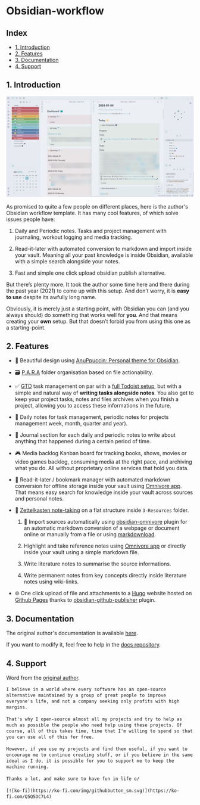 # Obsidian-workflow

## Index
- [1. Introduction](#1-introduction)
- [2. Features](#2-features)
- [3. Documentation](#3-documentation)
- [4. Support](#4-Support)

## 1. Introduction
![image](images/example.png)

As promised to quite a few people on different places, here is the author's
Obsidian workflow template. It has many cool features, of which solve issues
people have:

1. Daily and Periodic notes. Tasks and project management with journaling,
workout logging and media tracking.

2. Read-it-later with automated conversion to markdown and import inside your
vault. Meaning all your past knowledge is inside Obsidian, available with a
simple search alongside your notes.

3. Fast and simple one click upload obsidian publish alternative.

But there’s plenty more. It took the author some time here and there during the
past year (2021) to come up with this setup. And don’t worry, it is
**easy to use** despite its awfully long name.

Obviously, it is merely just a starting point, with Obsidian you can (and you
always should) do something that works well for **you**. And that means creating
your **own** setup. But that doesn’t forbid you from using this one as a
starting-point.

## 2. Features
- 🎨 Beautiful design using
[AnuPpuccin: Personal theme for Obsidian](https://github.com/AnubisNekhet/anuppuccin).

- 🗃️ [P.A.R.A](https://fortelabs.com/blog/para/) folder organisation based on
file actionability.

- ✅ [GTD](https://gettingthingsdone.com/) task management on par with a
[full Todoist setup](https://todoist.com/fr/productivity-methods/getting-things-done),
but with a simple and natural way of **writing tasks alongside notes**.
You also get to keep your project tasks, notes and files archives when you
finish a project, allowing you to access these informations in the future.

- 📅 Daily notes for task management, periodic notes for projects management
week, month, quarter and year).

- 📓 Journal section for each daily and periodic notes to write about anything
that happened during a certain period of time.

- 🎮 Media backlog Kanban board for tracking books, shows, movies or video games
backlog, consuming media at the right pace, and archiving what you do. All
without proprietary online services that hold you data.

- 🔗 Read-it-later / bookmark manager with automated markdown conversion for
offline storage inside your vault using [Omnivore app](https://omnivore.app/).
That means easy search for knowledge inside your vault across sources and
personal notes.

- 📝 [Zettelkasten note-taking](https://everlaab.com/methode-zettelkasten-comment-prendre-des-notes-utiles/)
on a flat structure inside `3-Resources` folder.

    1. 📎 Import sources automatically using
	[obsidian-omnivore](https://github.com/omnivore-app/obsidian-omnivore)
	plugin for an automatic markdown conversion of a webpage or document online
	or manually from a file or using
	[markdownload](https://github.com/deathau/markdownload).
	
    2. Highlight and take reference notes using
	[Omnivore app](https://omnivore.app/) or directly inside your vault using a
	simple markdown file.
	
    3. Write literature notes to summarise the source informations.
	
    4. Write permanent notes from key concepts directly inside literature notes
	using wiki-links.
	
- 🌐 One click upload of file and attachments to a [Hugo](https://gohugo.io/)
website hosted on [Github Pages](https://pages.github.com/) thanks to
[obsidian-github-publisher](https://github.com/ObsidianPublisher/obsidian-github-publisher)
plugin.

## 3. Documentation
The original author's documentation is available [here](https://mathisgauthey.github.io/obsidian-workflow-template-docs/).

If you want to modify it, feel free to help in the [docs repository](https://github.com/portellam/Obsidian-workflow-docs).

## 4. Support
Word from the [original author](https://github.com/mathisgauthey/obsidian-workflow-template).

```
I believe in a world where every software has an open-source alternative maintained by a group of great people to improve everyone's life, and not a company seeking only profits with high margins.

That's why I open-source almost all my projects and try to help as much as possible the people who need help using these projects. Of course, all of this takes time, time that I'm willing to spend so that you can use all of this for free.

However, if you use my projects and find them useful, if you want to encourage me to continue creating stuff, or if you believe in the same ideal as I do, it is possible for you to support me to keep the machine running.

Thanks a lot, and make sure to have fun in life o/

[![ko-fi](https://ko-fi.com/img/githubbutton_sm.svg)](https://ko-fi.com/Q5Q5DC7L4)
```